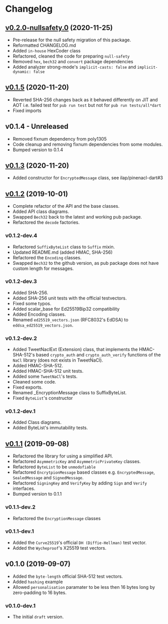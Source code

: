 # Changelog

## [v0.2.0-nullsafety.0](https://github.com/ilap/pinenacl-dart/compare/v0.1.5...v0.2.0-nullsafety.0) (2020-11-25)
- Pre-release for the null safety migration of this package.
- Reformatted CHANGELOG.md
- Added `in-house` HexCoder class
- Refactored, cleaned the code for preparing `null-safety`
- Removed `hex`, `bech32` and `convert` package dependencies
- Added analyzer strong-mode's `implicit-casts: false` and `implicit-dynamic: false`


## [v0.1.5](https://github.com/ilap/pinenacl-dart/compare/v0.1.3...v0.1.5) (2020-11-20)
- Reverted SHA-256 changes back as it behaved differently on JIT and AOT
  i.e. failed test for `pub run test` but not for `pub run tests/all*dart`
- Fixed imports

## v0.1.4 - Unreleased
- Removed fixnum dependency from poly1305
- Code cleanup and removing fixnum dependencies from some modules.
- Bumped version to 0.1.4

## [v0.1.3](https://github.com/ilap/pinenacl-dart/compare/v0.1.2...v0.1.3-dev-1) (2020-11-20)
- Added constructor for `EncryptedMessage` class, see ilap/pinenacl-dart#3

## [v0.1.2](https://github.com/ilap/pinenacl-dart/compare/v0.1.1...v0.1.2) (2019-10-01)
- Complete refactor of the API and the base classes.
- Added API class diagrams.
- Swapped `Bech32` back to the latest and working pub package.
- Refactored the `decode` factories.

### v0.1.2-dev.4
- Refactored `SuffixByteList` class to `Suffix` mixin.
- Updated README.md (added HMAC, SHA-256)
- Refactored the `Encoding` classes.
- Swapped `Bech32` to the github version, as pub package does not have custom length for messages.

### v0.1.2-dev.3
- Added SHA-256.
- Added SHA-256 unit tests with the official testvectors.
- Fixed some typos.
- Added scalar_base for Ed25519Bip32 compatibility
- Added Encoding classes.
- Renamed `ed25519_vectors.json` (RFC8032's EdDSA) to `eddsa_ed25519_vectors.json`.

### v0.1.2-dev.2
- Added TweetNaclExt (Extension) class, that implements the HMAC-SHA-512's based `crypto_auth` 
and `crypto_auth_verify` functions of the `NaCl` library (does not exists in TweetNaCl).
- Added HMAC-SHA-512.
- Added HMAC-SHA-512 unit tests.
- Added some `TweetNaCl`'s tests.
- Cleaned some code.
- Fixed exports.
- Renamed _EncryptionMessage class to SuffixByteList.
- Fixed `ByteList`'s constructor

### v0.1.2-dev.1
- Added Class diagrams.
- Added ByteList's immutability tests.

## [v0.1.1](https://github.com/ilap/pinenacl-dart/compare/v0.1.0...v0.1.1) (2019-09-08)
- Refactored the library for using a simplified API.
- Refactored `AsymmetricKey` and `AsymmetricPrivateKey` classes.
- Refactored `ByteList` to be `unmodofiable`
- Refactored `EncrytpionMessage` based classes e.g. `EncryptedMessage`, `SealedMessage` and `SignedMessage`.
- Refactored `SigningKey` and `VerifyKey` by adding `Sign` and `Verify` interfaces.
- Bumped version to 0.1.1

### v0.1.1-dev.2
- Refactored the `EncryptionMessage` classes

### v0.1.1-dev.1
- Added the `Curve25519`'s official `DH (Diffie-Hellman)` test vector.
- Added the `Wycheproof`'s X25519 test vectors.

## v0.1.0 (2019-09-07)
- Added the `byte-length` official SHA-512 test vectors.
- Added `hashing` example
- Allowed `personalisation` paramater to be less then 16 bytes long by zero-padding to 16 bytes.

### v0.1.0-dev.1
- The initial `draft` version.
